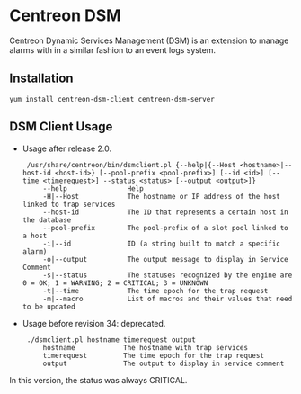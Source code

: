 # Centreon DSM

Centreon Dynamic Services Management (DSM) is an extension to manage alarms with
in a similar fashion to an event logs system.


## Installation

    yum install centreon-dsm-client centreon-dsm-server


## DSM Client Usage

 - Usage after release 2.0.

		/usr/share/centreon/bin/dsmclient.pl {--help|{--Host <hostname>|--host-id <host-id>} [--pool-prefix <pool-prefix>] [--id <id>] [--time <timerequest>] --status <status> [--output <output>]}
			--help               Help
			-H|--Host            The hostname or IP address of the host linked to trap services
			--host-id            The ID that represents a certain host in the database
			--pool-prefix        The pool-prefix of a slot pool linked to a host
			-i|--id              ID (a string built to match a specific alarm)
			-o|--output          The output message to display in Service Comment
			-s|--status          The statuses recognized by the engine are 0 = OK; 1 = WARNING; 2 = CRITICAL; 3 = UNKNOWN
			-t|--time            The time epoch for the trap request
			-m|--macro           List of macros and their values that need to be updated


 - Usage before revision 34: deprecated.

		./dsmclient.pl hostname timerequest output
			hostname            The hostname with trap services
			timerequest         The time epoch for the trap request
			output              The output to display in service comment

In this version, the status was always CRITICAL.

